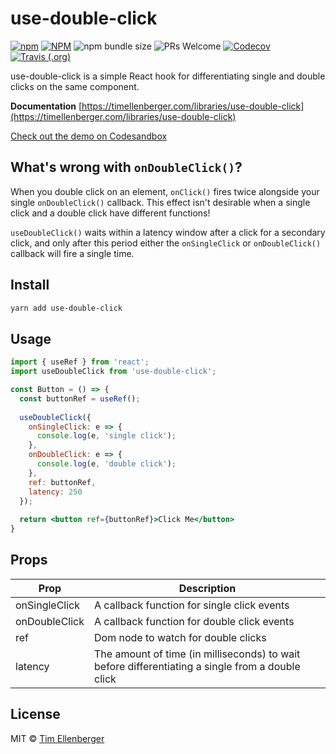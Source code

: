 # use-double-click

[![npm](https://img.shields.io/npm/v/use-double-click.svg?color=brightgreen&style=popout-square)](https://www.npmjs.com/package/use-double-click)
[![NPM](https://img.shields.io/github/license/tim-soft/use-double-click?color=brightgreen&style=popout-square)](https://github.com/tim-soft/use-double-click/blob/master/LICENSE)
![npm bundle size](https://img.shields.io/bundlephobia/minzip/use-double-click.svg?style=popout-square)
![PRs Welcome](https://img.shields.io/badge/PRs-welcome-brightgreen.svg?style=popout-square)
[![Codecov](https://img.shields.io/codecov/c/github/tim-soft/use-double-click?style=flat-square)](https://codecov.io/gh/tim-soft/use-double-click)
[![Travis (.org)](https://img.shields.io/travis/tim-soft/use-double-click?style=flat-square)](https://travis-ci.org/tim-soft/use-double-click)

use-double-click is a simple React hook for differentiating single and double clicks on the same component.

**Documentation** [https://timellenberger.com/libraries/use-double-click](https://timellenberger.com/libraries/use-double-click)

[Check out the demo on Codesandbox](https://codesandbox.io/s/use-double-click-f7e33?expanddevtools=1&fontsize=14)

## What's wrong with `onDoubleClick()`?

When you double click on an element, `onClick()` fires twice alongside your single `onDoubleClick()` callback. This effect isn't desirable when a single click and a double click have different functions!

`useDoubleClick()` waits within a latency window after a click for a secondary click, and only after this period either the `onSingleClick` or `onDoubleClick()` callback will fire a single time.

## Install

```bash
yarn add use-double-click
```

## Usage

```jsx
import { useRef } from 'react';
import useDoubleClick from 'use-double-click';

const Button = () => {
  const buttonRef = useRef();
  
  useDoubleClick({
    onSingleClick: e => {
      console.log(e, 'single click');
    },
    onDoubleClick: e => {
      console.log(e, 'double click');
    },
    ref: buttonRef,
    latency: 250
  });
  
  return <button ref={buttonRef}>Click Me</button>
}
```

## Props

| Prop                 | Description                                                                                             |
| -------------------- | ------------------------------------------------------------------------------------------------------- |
| onSingleClick        | A callback function for single click events              |
| onDoubleClick        | A callback function for double click events                                                             |
| ref                  | Dom node to watch for double clicks                                                                     |
| latency              | The amount of time (in milliseconds) to wait before differentiating a single from a double click        |

## License

MIT © [Tim Ellenberger](https://github.com/tim-soft)

